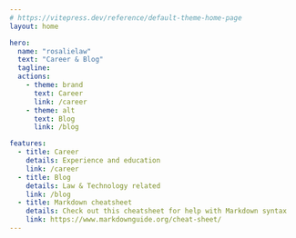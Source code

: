 ```yaml
---
# https://vitepress.dev/reference/default-theme-home-page
layout: home

hero:
  name: "rosalielaw"
  text: "Career & Blog"
  tagline: 
  actions:
    - theme: brand
      text: Career
      link: /career
    - theme: alt
      text: Blog
      link: /blog

features:
  - title: Career
    details: Experience and education
    link: /career
  - title: Blog
    details: Law & Technology related
    link: /blog
  - title: Markdown cheatsheet
    details: Check out this cheatsheet for help with Markdown syntax
    link: https://www.markdownguide.org/cheat-sheet/
---
```


